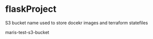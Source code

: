 # flaskProject

S3 bucket name used to store docekr images and terraform statefiles 

maris-test-s3-bucket
